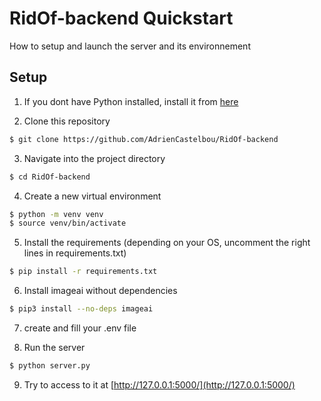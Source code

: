 # RidOf-backend Quickstart

How to setup and launch the server and its environnement

## Setup

1. If you dont have Python installed, install it from [here](https://www.python.org/downloads/)

2. Clone this repository 
```bash
$ git clone https://github.com/AdrienCastelbou/RidOf-backend
```

3. Navigate into the project directory
```bash
$ cd RidOf-backend
```

4. Create a new virtual environment
```bash
$ python -m venv venv
$ source venv/bin/activate
```

5. Install the requirements (depending on your OS, uncomment the right lines in requirements.txt)
```bash
$ pip install -r requirements.txt
```

6. Install imageai without dependencies
```bash
$ pip3 install --no-deps imageai
``` 

7. create and fill your .env file

8. Run the server
```bash
$ python server.py
```

9. Try to access to it at [http://127.0.0.1:5000/](http://127.0.0.1:5000/)
